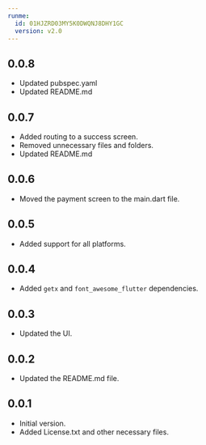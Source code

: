 ```yaml
---
runme:
  id: 01HJZRD03MY5K0DWQNJ8DHY1GC
  version: v2.0
---
```


## 0.0.8

* Updated pubspec.yaml
* Updated README.md

## 0.0.7

* Added routing to a success screen.
* Removed unnecessary files and folders.
* Updated README.md

## 0.0.6

* Moved the payment screen to the main.dart file.

## 0.0.5

* Added support for all platforms.

## 0.0.4

* Added `getx` and `font_awesome_flutter` dependencies.

## 0.0.3

* Updated the UI.

## 0.0.2

* Updated the README.md file.

## 0.0.1

* Initial version.
* Added License.txt and other necessary files.
